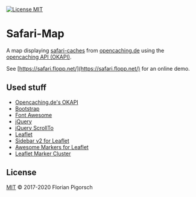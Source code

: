 [![License MIT](https://img.shields.io/badge/license-MIT-lightgrey.svg?style=flat)](https://github.com/flopp/safari/blob/master/LICENSE)

# Safari-Map

A map displaying [safari-caches](http://wiki.opencaching.de/index.php/Safari-Cache) from [opencaching.de](https://opencaching.de) using the [opencaching API (OKAPI)](https://www.opencaching.de/okapi/introduction.html).

See [https://safari.flopp.net/](https://safari.flopp.net/) for an online demo.

## Used stuff
*  [Opencaching.de's OKAPI](https://www.opencaching.de/okapi/introduction.html)
*  [Bootstrap](https://getbootstrap.com/)
*  [Font Awesome](https://fortawesome.github.io/Font-Awesome/)
*  [jQuery](https://jquery.com/)
*  [jQuery ScrollTo](https://github.com/flesler/jquery.scrollTo)
*  [Leaflet](https://leafletjs.com/)
*  [Sidebar v2 for Leaflet](https://github.com/Turbo87/sidebar-v2)
*  [Awesome Markers for Leaflet](https://github.com/lvoogdt/Leaflet.awesome-markers)
*  [Leaflet Marker Cluster](https://github.com/Leaflet/Leaflet.markercluster)

## License
[MIT](https://github.com/flopp/safari/blob/master/LICENSE) &copy; 2017-2020 Florian Pigorsch